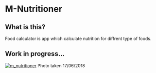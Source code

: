 # M-Nutritioner

## What is this?

Food calculator is app which calculate nutrition for diffrent type of foods.

## Work in progress... ###

<a href="https://ibb.co/gmQwPd"><img src="https://preview.ibb.co/e66QHy/m_nutritioner.jpg" alt="m_nutritioner" border="0"></a>
Photo taken 17/06/2018
